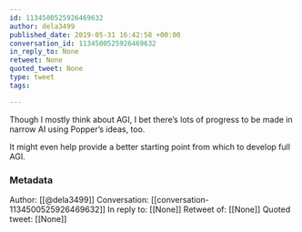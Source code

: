 ```yaml
---
id: 1134500525926469632
author: dela3499
published_date: 2019-05-31 16:42:58 +00:00
conversation_id: 1134500525926469632
in_reply_to: None
retweet: None
quoted_tweet: None
type: tweet
tags:

---
```


Though I mostly think about AGI, I bet there’s lots of progress to be made in narrow AI using Popper’s ideas, too.

It might even help provide a better starting point from which to develop full AGI.

### Metadata

Author: [[@dela3499]]
Conversation: [[conversation-1134500525926469632]]
In reply to: [[None]]
Retweet of: [[None]]
Quoted tweet: [[None]]
